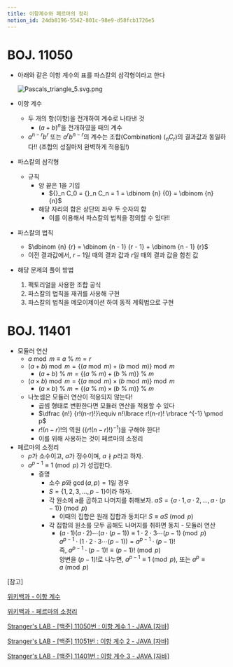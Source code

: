 ```yaml
---
title: 이항계수와 페르마의 정리
notion_id: 24db8196-5542-801c-98e9-d58fcb1726e5
---
```

  
# BOJ. 11050  
  
- 아래와 같은 이항 계수의 표를 파스칼의 삼각형이라고 한다  
  
    ![Pascals_triangle_5.svg.png](https://prod-files-secure.s3.us-west-2.amazonaws.com/ee9cb3f6-9bac-463c-ac07-0442097183e8/67dbf580-7a07-485d-ae36-3de4a6a96e17/Pascals_triangle_5.svg.png?X-Amz-Algorithm=AWS4-HMAC-SHA256&X-Amz-Content-Sha256=UNSIGNED-PAYLOAD&X-Amz-Credential=ASIAZI2LB466XTHLRFST%2F20251014%2Fus-west-2%2Fs3%2Faws4_request&X-Amz-Date=20251014T011421Z&X-Amz-Expires=3600&X-Amz-Security-Token=IQoJb3JpZ2luX2VjEKj%2F%2F%2F%2F%2F%2F%2F%2F%2F%2FwEaCXVzLXdlc3QtMiJHMEUCIQCbCB5MAnJtDQXZtwaGGFtAvmNAmq7TNU0hg9iKf15nWQIgaQEr%2BUXjUReDPVSzXcECxeLUQSsw468EwJgY9reeWFQq%2FwMIURAAGgw2Mzc0MjMxODM4MDUiDETcoBe9C%2BHLLjwylircA%2BKOVa%2F%2BrytInSbWKsL26uX0UIcOE2vFSTDzx9s4XtcHBjFYY2ilmN4LWXNYCCT0RiV8Bj%2BJ0kCGODdgxkAeDZG%2FpFn3i96Zgc8zUVLMP2f9a2GeEmDPMcJbCeDiQgidPI4XYUJxfVqzDyW7oVi7KkzQ6KJwTD8rJLsBJ7v3aAw5ejFit%2FwGlWm6YyXDD8kIlKpBEpajXLbWOOvOfrABMBnuf3PZ6M1Mo%2Bh65YMhSlVZUFAVIk0n4kYXkdZdWgVSdmu6gfbjsXp4QPG3weUYN9afG1qaEAu3LxOjmoPEIRFuy59spFd1G%2Fa2rBZGC%2F7ChIA8CTzDWm%2BsFC2%2B8xf9H%2Far8MkOQn6ZQvQZsf2eay9N5Y53hjcmjB3kd9s2%2FXbmvW5gV3P0at9QNEUoK3akqMAvvXLvff5s1Xfsi9tPfjRmazgdvwgQrDzQMMMoqRJFObUsTWZLhNQ%2FbOMhu03t12DJbZJlygaNgSJK8i5xG%2B4%2FBn952GcYd8MNIQ4XsUM8%2B0%2BN77d7CtQI7W9ytyCSDkNQQhpOPO7mh6qyGpxhI00Y%2BepOU1ZXMaXSDkc0kwfnrUOM4QQ2RxgK8mLY%2B8Sm3rbl%2FzWB5kLSwfYA5jlzM4UYzWyb91bSeKiLsrcQMIuqtscGOqUBrTcpoDsJgsUzwyyLcr0tsrnYHx03UG7N48nrOG%2FdzHI6%2BJJcKE10uNuVWhCkNDrCPUrg6Kx3dAlpaBNGTUIIeMOymITP7rJXUKzoAlqzM7OK0q8xhtEHHq%2Fl3cy8cKYid0%2BdJra4ryQVjma51f6Qu7alcWuu3cyfgRg4ELav5NFmcmkzP9ZQjBG4DKJGsWwwyYpc%2BkBcKk82Pe435nWBjD6F47Zp&X-Amz-Signature=6db6d3679bd78d7b4633f9726329d8c115dc0874a2596b5196b894e3a7a58a30&X-Amz-SignedHeaders=host&x-amz-checksum-mode=ENABLED&x-id=GetObject)  
  
- 이항 계수  
    - 두 개의 항(이항)을 전개하여 계수로 나타낸 것  
        - $(a+b)^n$을 전개하였을 때의 계수  
    - $a^{n-r}b^r$ 또는 $a^rb^{n-r}$의 계수는 조합(Combination) (${}_nC_r$)의 결과값과 동일하다!! (조합의 성질마저 완벽하게 적용됨!)  
- 파스칼의 삼각형  
    - 규칙  
        - 양 끝은 1을 기입  
            - ${}_n C_0 = {}_n C_n = 1 = \dbinom {n} {0} = \dbinom {n} {n}$  
        - 해당 자리의 합은 상단의 좌우 두 숫자의 합  
            - 이를 이용해서 파스칼의 법칙을 정의할 수 있다!!  
- 파스칼의 법칙  
    - $\dbinom {n} {r} = \dbinom {n - 1} {r  - 1} + \dbinom {n - 1} {r}$  
    - 이전 결과값에서, $r-1$일 때의 결과 값과 $r$일 때의 결과 값을 합친 값  
- 해당 문제의 풀이 방법  
    1. 팩토리얼을 사용한 조합 공식  
    2. 파스칼의 법칙을 재귀를 사용해 구현  
    3. 파스칼의 법칙을 메모이제이션 하여 동적 계획법으로 구현  
  
# BOJ. 11401  
  
- 모듈러 연산  
    - $a \bmod m \equiv a \ \% \ m = r$  
    - $(a + b) \bmod m = \lbrace (a \bmod m) + (b \bmod m) \rbrace \bmod m$  
        - $(a + b) \ \% \ m = \lbrace (a \ \% \ m) + (b \ \% \ m) \rbrace \ \% \ m$  
    - $(a \times b) \bmod m = \lbrace (a \bmod m) \times (b \bmod m) \rbrace \bmod m$  
        - $(a \times b) \ \% \ m = \lbrace (a \ \% \ m) \times (b \ \% \ m) \rbrace \ \% \ m$  
    - 나눗셈은 모듈러 연산이 적용되지 않는다!  
        - 곱셈 형태로 변환한다면 모듈러 연산을 적용할 수 있다  
        - $\dfrac {n!} {r!(n-r)!}\equiv n!\lbrace r!(n-r)! \rbrace ^{-1} \pmod p$  
        - $r!(n-r)!$의 역원 ($\lbrace r!(n-r)! \rbrace ^ {-1}$)을 구해야 한다!  
        - 이를 위해 사용하는 것이 페르마의 소정리  
- 페르마의 소정리  
    - $p$가 소수이고, $a$가 정수이며,  $a \nmid p$라고 하자.  
    - $a^{p-1} \equiv 1 \pmod p$ 가 성립한다.  
        - 증명  
            - 소수 $p$와 $\gcd(a, p) = 1$일 경우  
            - $S = \lbrace 1,2,3,\dots, p-1 \rbrace$이라 하자.  
            - 각 원소에 a를 곱하고 나머지를 취해보자. $aS = \lbrace a \cdot 1, a \cdot 2, \dots, a \cdot (p-1) \rbrace \pmod p$  
                - 이때의 집합은 원래 집합과 동치다! $S \equiv aS \pmod p$  
            - 각 집합의 원소를 모두 곱해도 나머지를 취하면 동치 - 모듈러 연산  
                - $(a \cdot 1)(a \cdot 2) \cdots(a \cdot (p-1)) \equiv 1 \cdot 2 \cdot 3 \cdots (p-1) \pmod p$   
                $a^{p-1} \cdot (1 \cdot 2 \cdot 3 \cdots (p-1)) = a^{p-1} \cdot (p-1)!$   
                즉, $a^{p-1} \cdot (p-1)! \equiv (p-1)! \pmod p$  
                양변을 $(p-1)!$로 나누면, $a^{p-1} \equiv 1 \pmod p$, 또는 $a^p \equiv a \pmod p$  
  
[참고]  
  
  
[위키백과 - 이항 계수](https://ko.wikipedia.org/wiki/%EC%9D%B4%ED%95%AD_%EA%B3%84%EC%88%98)  
  
  
[위키백과 - 페르마의 소정리](https://ko.wikipedia.org/wiki/%ED%8E%98%EB%A5%B4%EB%A7%88%EC%9D%98_%EC%86%8C%EC%A0%95%EB%A6%AC)  
  
  
[Stranger's LAB - [백준] 11050번 : 이항 계수 1 - JAVA [자바]](https://st-lab.tistory.com/159)  
  
  
[Stranger's LAB - [백준] 11051번 : 이항 계수 2 - JAVA [자바]](https://st-lab.tistory.com/162)  
  
  
[Stranger's LAB - [백준] 11401번 : 이항 계수 3 - JAVA [자바]](https://st-lab.tistory.com/241)  
  

